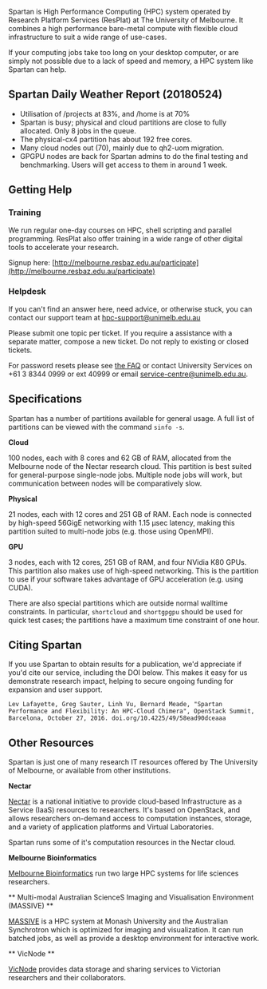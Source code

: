 Spartan is High Performance Computing (HPC) system operated by Research Platform Services (ResPlat) at The University of Melbourne. It combines a high performance bare-metal compute with flexible cloud infrastructure to suit a wide range of use-cases.

If your computing jobs take too long on your desktop computer, or are simply not possible due to a lack of speed and memory, a HPC system like Spartan can help.

## Spartan Daily Weather Report (20180524)
* Utilisation of /projects at 83%, and /home is at 70%
* Spartan is busy; physical and cloud partitions are close to fully allocated. Only 8 jobs in the queue.
* The physical-cx4 partition has about 192 free cores.
* Many cloud nodes out (70), mainly due to qh2-uom migration.
* GPGPU nodes are back for Spartan admins to do the final testing and benchmarking. Users will get access to them in around 1 week.

## Getting Help

### Training

We run regular one-day courses on HPC, shell scripting and parallel programming. ResPlat also offer training in a wide range of other digital tools to accelerate your research. 

Signup here: [http://melbourne.resbaz.edu.au/participate](http://melbourne.resbaz.edu.au/participate)

### Helpdesk

If you can't find an answer here, need advice, or otherwise stuck, you can contact our support team at [hpc-support@unimelb.edu.au](mailto:hpc-support@unimelb.edu.au)

Please submit one topic per ticket. If you require a assistance with a separate matter, compose a new ticket. Do not reply to existing or closed tickets.

For password resets please see [the FAQ](https://dashboard.hpc.unimelb.edu.au/faq/) or contact University Services on +61 3 8344 0999 or ext 40999 or email [service-centre@unimelb.edu.au](mailto:service-centre@unimelb.edu.au).

## Specifications

Spartan has a number of partitions available for general usage. A full list of partitions can be viewed with the command `sinfo -s`.
 
**Cloud**

100 nodes, each with 8 cores and 62 GB of RAM, allocated from the Melbourne node of the Nectar research cloud. This partition is best suited for general-purpose single-node jobs. Multiple node jobs will work, but communication between nodes will be comparatively slow.

**Physical**

21 nodes, each with 12 cores and 251 GB of RAM. Each node is connected by high-speed 56GigE networking with 1.15 µsec latency, making this partition suited to multi-node jobs (e.g. those using OpenMPI).

**GPU**

3 nodes, each with 12 cores, 251 GB of RAM, and four NVidia K80 GPUs. This partition also makes use of high-speed networking. This is the partition to use if your software takes advantage of GPU acceleration (e.g. using CUDA).

There are also special partitions which are outside normal walltime constraints. In particular, `shortcloud` and `shortgpgpu` should be used for quick test cases; the partitions have a maximum time constraint of one hour.

## Citing Spartan

If you use Spartan to obtain results for a publication, we'd appreciate if you'd cite our service, including the DOI below. This makes it easy for us demonstrate research impact, helping to secure ongoing funding for expansion and user support.

`Lev Lafayette, Greg Sauter, Linh Vu, Bernard Meade, "Spartan Performance and Flexibility: An HPC-Cloud Chimera", OpenStack Summit, Barcelona, October 27, 2016. doi.org/10.4225/49/58ead90dceaaa`

## Other Resources

Spartan is just one of many research IT resources offered by The University of Melbourne, or available from other institutions.

**Nectar**

[Nectar](https://nectar.org.au/) is a national initiative to provide cloud-based Infrastructure as a Service (IaaS) resources to researchers. It's based on OpenStack, and allows researchers on-demand access to computation instances, storage, and a variety of application platforms and Virtual Laboratories.

Spartan runs some of it's computation resources in the Nectar cloud.

**Melbourne Bioinformatics**

[Melbourne Bioinformatics](https://www.melbournebioinformatics.org.au/) run two large HPC systems for life sciences researchers.


** Multi-modal Australian ScienceS Imaging and Visualisation Environment (MASSIVE) ** 

[MASSIVE](https://www.massive.org.au/) is a HPC system at Monash University and the Australian Synchrotron which is optimized for imaging and visualization. It can run batched jobs, as well as provide a desktop environment for interactive work.


** VicNode **

[VicNode](https://vicnode.org.au/) provides data storage and sharing services to Victorian researchers and their collaborators. 
